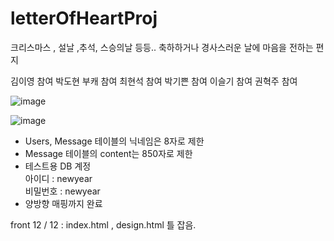 # letterOfHeartProj
크리스마스 , 설날 ,추석, 스승의날 등등.. 축하하거나 경사스러운 날에 마음을 전하는 편지

김이영 참여
박도현 부캐 참여
최현석 참여
박기쁜 참여
이슬기 참여
권혁주 참여




![image](https://user-images.githubusercontent.com/116873132/206985213-3fae0052-d8fa-4a65-bc5e-2bbd3f6603bf.png)

![image](https://user-images.githubusercontent.com/116873132/206985291-dfee4b95-e314-401c-a500-c2baba5ddb9f.png)

- Users, Message 테이블의 닉네임은 8자로 제한 </br>
- Message 테이블의 content는 850자로 제한 </br>
- 테스트용 DB 계정 <br>
  아이디 : newyear <br>
  비밀번호 : newyear  <br>
- 양방향 매핑까지 완료

front 12 / 12 : index.html , design.html 틀 잡음. 

